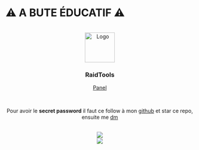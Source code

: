 <h1>⚠ A BUTE ÉDUCATIF ⚠</h1>
<br>
<div align="center">
  <a href="https://https://github.com/LucasB25/web-panais">
    <img src="https://raidtools.herokuapp.com/logo.png" alt="Logo" width="80" height="80">
  </a>
  <h3>RaidTools</h3>
  <p>
    <a href="https://raidtools.herokuapp.com/">Panel</a>
  </p>
<br>
<p> Pour avoir le <strong>secret password</strong> il faut ce follow à mon <a href="https://github.com/llx404">github</a> et star ce repo, ensuite me <a href="https://discord.com/users/282127911690174475">dm</a>
</p><br>
<img src="https://cdn.discordapp.com/attachments/284707525620662272/991021045244891206/unknown.png"><br>
<img src="https://cdn.discordapp.com/attachments/284707525620662272/991016160722051182/unknown.png">

</div>

